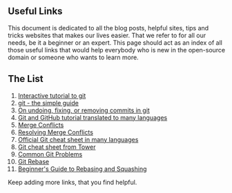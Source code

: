 ## Useful Links 

This document is dedicated to all the blog posts, helpful sites, tips and tricks websites that makes our lives easier. That we refer to for all our needs, be it a beginner or an expert. This page should act as an index of all those useful links that would help everybody who is new in the open-source domain or someone who wants to learn more. 

## The List 
1. [Interactive tutorial to git](https;//try.github.io)
2. [git - the simple guide](http://rogerdudler.github.io/git-guide/)
3. [On undoing, fixing, or removing commits in git](http://sethrobertson.github.io/GitFixUm/fixup.html)
4. [Git and GitHub tutorial translated to many languages](https://github.com/Roshanjossey/first-contributions)
5. [Merge Conflicts](https://www.git-tower.com/learn/git/ebook/en/command-line/advanced-topics/merge-conflicts)
6. [Resolving Merge Conflicts](https://githowto.com/resolving_conflicts)
7. [Official Git cheat sheet in many languages](https://services.github.com/on-demand/resources/cheatsheets)
8. [Git cheat sheet from Tower](https://www.git-tower.com/learn/cheat-sheets/git)
9. [Common Git Problems](https://www.codementor.io/citizen428/git-tutorial-10-common-git-problems-and-how-to-fix-them-aajv0katd)
10. [Git Rebase](https://blog.gitprime.com/git-rebase-an-illustrated-guide/)
11. [Beginner's Guide to Rebasing and Squashing](https://github.com/servo/servo/wiki/Beginner%27s-guide-to-rebasing-and-squashing)


Keep adding more links, that you find helpful.
